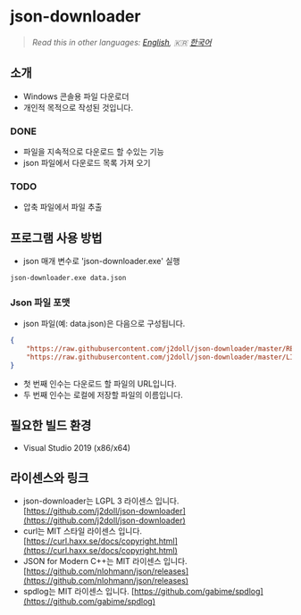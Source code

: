 # json-downloader

> *Read this in other languages: [English](README.md), :kr: [한국어](README.ko.md)*

## 소개
- Windows 콘솔용 파일 다운로더
- 개인적 목적으로 작성된 것입니다.

### DONE
- 파일을 지속적으로 다운로드 할 수있는 기능
- json 파일에서 다운로드 목록 가져 오기

### TODO
- 압축 파일에서 파일 추출

## 프로그램 사용 방법
- json 매개 변수로 'json-downloader.exe' 실행
```cmd
json-downloader.exe data.json
```

### Json 파일 포맷
- json 파일(예: data.json)은 다음으로 구성됩니다.
```json
{
	"https://raw.githubusercontent.com/j2doll/json-downloader/master/README.md" : "README.md" ,
	"https://raw.githubusercontent.com/j2doll/json-downloader/master/LICENSE" : "LICENSE" 
}
```
- 첫 번째 인수는 다운로드 할 파일의 URL입니다.
- 두 번째 인수는 로컬에 저장할 파일의 이름입니다.

## 필요한 빌드 환경
- Visual Studio 2019 (x86/x64)

## 라이센스와 링크
- json-downloader는 LGPL 3 라이센스 입니다. [https://github.com/j2doll/json-downloader](https://github.com/j2doll/json-downloader)
- curl는 MIT 스타일 라이센스 입니다. [https://curl.haxx.se/docs/copyright.html](https://curl.haxx.se/docs/copyright.html)
- JSON for Modern C++는 MIT 라이센스 입니다. [https://github.com/nlohmann/json/releases](https://github.com/nlohmann/json/releases)
- spdlog는 MIT 라이센스 입니다. [https://github.com/gabime/spdlog](https://github.com/gabime/spdlog)
